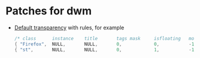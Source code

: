 # Patches for dwm

* [Default transparency](https://dwm.suckless.org/patches/defaulttransparency) with rules, for example

    ``` c++
    /* class      instance    title       tags mask     isfloating   monitor   opacity */
    { "Firefox",  NULL,       NULL,       0,            0,           -1,       -1 } // default opacity
    { "st",       NULL,       NULL,       0,            1,           -1,       .8 } // 80%  opacity
    ```